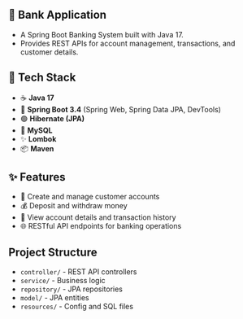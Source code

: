 ## 🏦 Bank Application
- A Spring Boot Banking System built with Java 17.
- Provides REST APIs for account management, transactions, and customer details.

## 🚀 Tech Stack  
- ☕ **Java 17**  
- 🌱 **Spring Boot 3.4** (Spring Web, Spring Data JPA, DevTools)  
- 🟢 **Hibernate (JPA)**  
- 🐬 **MySQL**  
- ✨ **Lombok**  
- 📦 **Maven**  

## ✨ Features  
- 👤 Create and manage customer accounts  
- 💰 Deposit and withdraw money  
- 📜 View account details and transaction history  
- 🌐 RESTful API endpoints for banking operations  

## Project Structure
- `controller/` - REST API controllers
- `service/` - Business logic
- `repository/` - JPA repositories
- `model/` - JPA entities
- `resources/` - Config and SQL files
